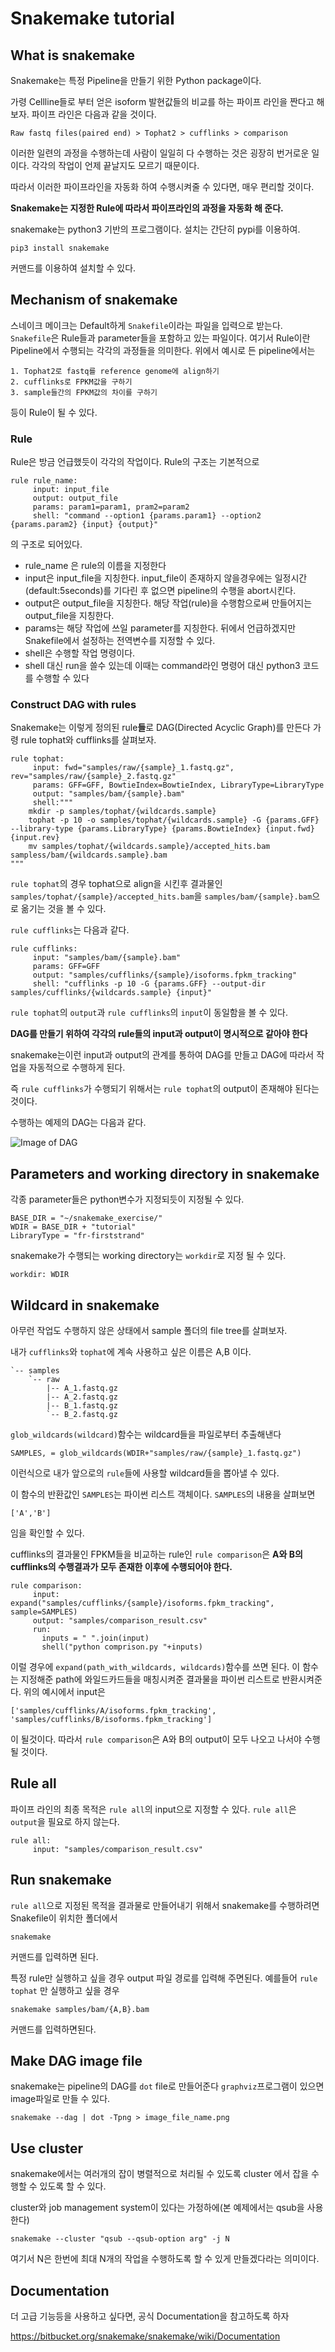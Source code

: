 # Snakemake tutorial

## What is snakemake

Snakemake는 특정 Pipeline을 만들기 위한 Python package이다.

가령 Cellline들로 부터 얻은 isoform 발현값들의 비교를 하는 파이프 라인을 짠다고 해보자. 파이프 라인은 다음과 같을 것이다.

```
Raw fastq files(paired end) > Tophat2 > cufflinks > comparison
```
이러한 일련의 과정을 수행하는데 사람이 일일히 다 수행하는 것은 굉장히 번거로운 일이다. 각각의 작업이 언제 끝날지도 모르기 때문이다.

따라서 이러한 파이프라인을 자동화 하여 수행시켜줄 수 있다면, 매우 편리할 것이다. 

**Snakemake는 지정한 Rule에 따라서 파이프라인의 과정을 자동화 해 준다.**

snakemake는 python3 기반의 프로그램이다. 설치는 간단히 pypi를 이용하여.

```
pip3 install snakemake
```
커맨드를 이용하여 설치할 수 있다.


## Mechanism of snakemake

스네이크 메이크는 Default하게 `Snakefile`이라는 파일을 입력으로 받는다.
`Snakefile`은 Rule들과 parameter들을 포함하고 있는 파일이다.
여기서 Rule이란 Pipeline에서 수행되는 각각의 과정들을 의미한다.
위에서 예시로 든 pipeline에서는

	1. Tophat2로 fastq를 reference genome에 align하기
	2. cufflinks로 FPKM값을 구하기
	3. sample들간의 FPKM값의 차이를 구하기

등이 Rule이 될 수 있다.

### Rule

Rule은 방금 언급했듯이 각각의 작업이다.
Rule의 구조는 기본적으로

```
rule rule_name:
     input: input_file
     output: output_file
     params: param1=param1, pram2=param2
     shell: "command --option1 {params.param1} --option2 {params.param2} {input} {output}"
```
의 구조로 되어있다.
- rule\_name 은 rule의 이름을 지정한다
- input은 input\_file을 지칭한다. input\_file이 존재하지 않을경우에는 일정시간(default:5seconds)를 기다린 후 없으면 pipeline의 수행을 abort시킨다.
- output은 output\_file을 지칭한다. 해당 작업(rule)을 수행함으로써 만들어지는 output\_file을 지칭한다.
- params는 해당 작업에 쓰일 parameter를 지칭한다. 뒤에서 언급하겠지만 Snakefile에서 설정하는 전역변수를 지정할 수 있다.
- shell은 수행할 작업 명령이다.
- shell 대신 run을 쓸수 있는데 이때는 command라인 명령어 대신 python3 코드를 수행할 수 있다

### Construct DAG with rules

Snakemake는 이렇게 정의된 rule**들**로 DAG(Directed Acyclic Graph)를 만든다
가령 rule tophat와 cufflinks를 살펴보자.

```
rule tophat:
     input: fwd="samples/raw/{sample}_1.fastq.gz", rev="samples/raw/{sample}_2.fastq.gz"
     params: GFF=GFF, BowtieIndex=BowtieIndex, LibraryType=LibraryType
     output: "samples/bam/{sample}.bam"
     shell:""" 
	mkdir -p samples/tophat/{wildcards.sample} 
	tophat -p 10 -o samples/tophat/{wildcards.sample} -G {params.GFF} --library-type {params.LibraryType} {params.BowtieIndex} {input.fwd} {input.rev}  
   	mv samples/tophat/{wildcards.sample}/accepted_hits.bam sampless/bam/{wildcards.sample}.bam
"""
```
`rule tophat`의 경우 tophat으로 align을 시킨후  결과물인 `samples/tophat/{sample}/accepted_hits.bam`을 `samples/bam/{sample}.bam`으로 옮기는 것을 볼 수 있다.

`rule cufflinks`는 다음과 같다.

```
rule cufflinks:
     input: "samples/bam/{sample}.bam"
     params: GFF=GFF
     output: "samples/cufflinks/{sample}/isoforms.fpkm_tracking"
     shell: "cufflinks -p 10 -G {params.GFF} --output-dir samples/cufflinks/{wildcards.sample} {input}"
```


`rule tophat`의 `output`과 `rule cufflinks`의 `input`이 동일함을 볼 수 있다.

**DAG를 만들기 위하여 각각의 rule들의 input과 output이 명시적으로 같아야 한다**

snakemake는이런 input과 output의 관계를 통하여 DAG를 만들고 DAG에 따라서 작업을 자동적으로 수행하게 된다.

즉 `rule cufflinks`가 수행되기 위해서는 `rule tophat`의 output이 존재해야 된다는 것이다.

수행하는 예제의 DAG는 다음과 같다.

![Image of DAG](dag.png)


## Parameters and working directory in snakemake

각종 parameter들은 python변수가 지정되듯이 지정될 수 있다.

```
BASE_DIR = "~/snakemake_exercise/"
WDIR = BASE_DIR + "tutorial"
LibraryType = "fr-firststrand"
```
snakemake가 수행되는 working directory는 `workdir`로 지정 될 수 있다.

```
workdir: WDIR
```


## Wildcard in snakemake

아무런 작업도 수행하지 않은 상태에서 sample 폴더의 file tree를 살펴보자.

내가 `cufflinks`와 `tophat`에 계속 사용하고 싶은 이름은 A,B 이다.
```
`-- samples
    `-- raw
        |-- A_1.fastq.gz
        |-- A_2.fastq.gz 
        |-- B_1.fastq.gz 
        `-- B_2.fastq.gz 
```

`glob_wildcards(wildcard)`함수는 wildcard들을 파일로부터 추출해낸다

```
SAMPLES, = glob_wildcards(WDIR+"samples/raw/{sample}_1.fastq.gz")
```
이런식으로 내가 앞으로의 `rule`들에 사용할 wildcard들을 뽑아낼 수 있다.

이 함수의 반환값인 `SAMPLES`는 파이썬 리스트 객체이다. `SAMPLES`의 내용을 살펴보면
```
['A','B']
```
임을 확인할 수 있다.

cufflinks의 결과물인 FPKM들을 비교하는 rule인 `rule comparison`은 **A와 B의 cufflinks의 수행결과가 모두 존재한 이후에 수행되어야 한다.**

```
rule comparison:
     input: expand("samples/cufflinks/{sample}/isoforms.fpkm_tracking", sample=SAMPLES)
     output: "samples/comparison_result.csv"
     run:
       inputs = " ".join(input)
       shell("python comprison.py "+inputs)
```
이럴 경우에 `expand(path_with_wildcards, wildcards)`함수를 쓰면 된다. 이 함수는 지정해준 path에 와일드카드들을 매칭시켜준 결과물을 파이썬 리스트로 반환시켜준다.
위의 예시에서 input은
```
['samples/cufflinks/A/isoforms.fpkm_tracking', 'samples/cufflinks/B/isoforms.fpkm_tracking']
```
이 될것이다. 따라서 `rule comparison`은 A와 B의 output이 모두 나오고 나서야 수행될 것이다.

## Rule all

파이프 라인의 최종 목적은 `rule all`의 input으로 지정할 수 있다. `rule all`은 `output`을 필요로 하지 않는다.

```
rule all:
     input: "samples/comparison_result.csv"
```

## Run snakemake

`rule all`으로 지정된 목적을 결과물로 만들어내기 위해서 snakemake를 수행하려면 Snakefile이 위치한 폴더에서

```
snakemake
```
커맨드를 입력하면 된다.

특정 rule만 실행하고 싶을 경우 output 파일 경로를 입력해 주면된다.
예를들어 `rule tophat` 만 실행하고 싶을 경우

```
snakemake samples/bam/{A,B}.bam
```
커맨드를 입력하면된다.

## Make DAG image file

snakemake는 pipeline의 DAG를 `dot` file로 만들어준다 `graphviz`프로그램이 있으면 image파일로 만들 수 있다.

```
snakemake --dag | dot -Tpng > image_file_name.png
```

## Use cluster

snakemake에서는 여러개의 잡이 병렬적으로 처리될 수 있도록 cluster 에서 잡을 수행할 수 있도록 할 수 있다.

cluster와 job management system이 있다는 가정하에(본 예제에서는 qsub을 사용한다)

```
snakemake --cluster "qsub --qsub-option arg" -j N
```
여기서 N은 한번에 최대 N개의 작업을 수행하도록 할 수 있게 만들겠다라는 의미이다.

## Documentation

더 고급 기능등을 사용하고 싶다면, 공식 Documentation을 참고하도록 하자

https://bitbucket.org/snakemake/snakemake/wiki/Documentation

